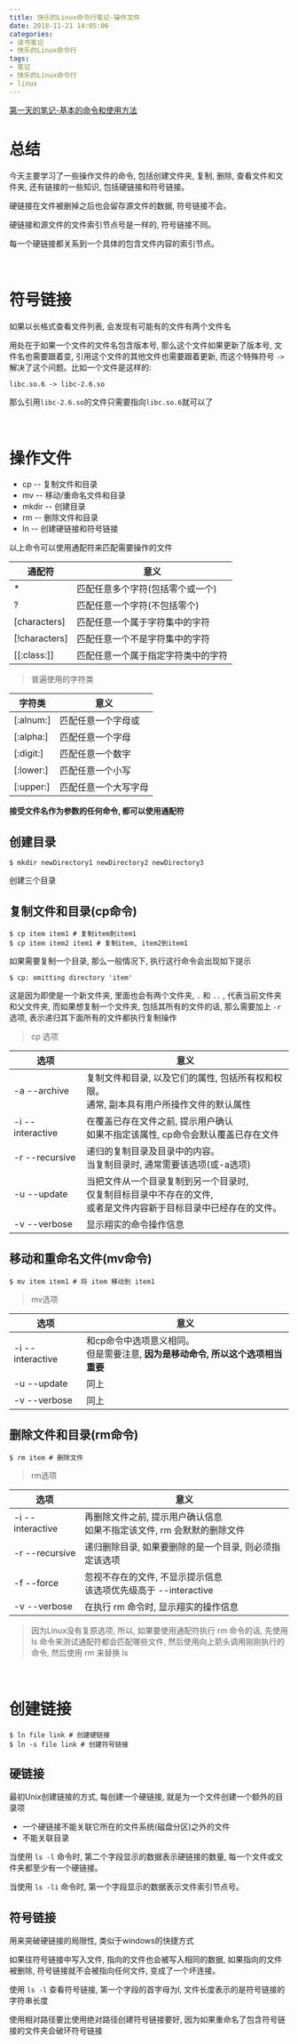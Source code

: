 ```yaml
---
title: 快乐的Linux命令行笔记-操作文件
date: 2018-11-21 14:05:06
categories:
- 读书笔记
- 快乐的Linux命令行
tags:
- 笔记
- 快乐的Linux命令行
- linux
---
```


[第一天的笔记-基本的命令和使用方法](/read-note/The_Linux_Command_Line/The-Linux-Command-Line-read-note-1Day.html)

# 总结

今天主要学习了一些操作文件的命令, 包括创建文件夹, 复制, 删除, 查看文件和文件夹, 还有链接的一些知识, 包括硬链接和符号链接。

硬链接在文件被删掉之后也会留存源文件的数据, 符号链接不会。

硬链接和源文件的文件索引节点号是一样的, 符号链接不同。

每一个硬链接都关系到一个具体的包含文件内容的索引节点。

<!--more-->

<br>

# 符号链接

如果以长格式查看文件列表, 会发现有可能有的文件有两个文件名

用处在于如果一个文件的文件名包含版本号, 那么这个文件如果更新了版本号, 文件名也需要跟着变, 引用这个文件的其他文件也需要跟着更新, 而这个特殊符号 `->` 解决了这个问题。比如一个文件是这样的:

`libc.so.6 -> libc-2.6.so`

那么引用`libc-2.6.so`的文件只需要指向`libc.so.6`就可以了

<br>

# 操作文件

* cp -- 复制文件和目录
* mv -- 移动/重命名文件和目录
* mkdir -- 创建目录
* rm -- 删除文件和目录
* ln -- 创建硬链接和符号链接

以上命令可以使用通配符来匹配需要操作的文件

| 通配符           | 意义                |
| ------------- | ----------------- |
| *             | 匹配任意多个字符(包括零个或一个) |
| ?             | 匹配任意一个字符(不包括零个)   |
| [characters]  | 匹配任意一个属于字符集中的字符   |
| [!characters] | 匹配任意一个不是字符集中的字符   |
| [[:class:]]   | 匹配任意一个属于指定字符类中的字符 |

> 普遍使用的字符类

| 字符类       | 意义         |
| --------- | ---------- |
| [:alnum:] | 匹配任意一个字母或  |
| [:alpha:] | 匹配任意一个字母   |
| [:digit:] | 匹配任意一个数字   |
| [:lower:] | 匹配任意一个小写   |
| [:upper:] | 匹配任意一个大写字母 |

**接受文件名作为参数的任何命令, 都可以使用通配符**

## 创建目录

```shell
$ mkdir newDirectory1 newDirectory2 newDirectory3
```

创建三个目录

## 复制文件和目录(cp命令)

```shell
$ cp item item1 # 复制item到item1
$ cp item item2 item1 # 复制item, item2到item1
```

如果需要复制一个目录, 那么一般情况下, 执行这行命令会出现如下提示

```shell
$ cp: omitting directory 'item'
```

这是因为即使是一个新文件夹, 里面也会有两个文件夹, `.` 和 `..` , 代表当前文件夹和父文件夹, 而如果想复制一个文件夹, 包括其所有的文件的话, 那么需要加上 `-r` 选项, 表示递归其下面所有的文件都执行复制操作

> cp 选项

| 选项               | 意义                                       |
| ---------------- | ---------------------------------------- |
| -a --archive     | 复制文件和目录, 以及它们的属性, 包括所有权和权限。<br>通常, 副本具有用户所操作文件的默认属性 |
| -i --interactive | 在覆盖已存在文件之前, 提示用户确认<br>如果不指定该属性, cp命令会默认覆盖已存在文件 |
| -r --recursive   | 递归的复制目录及目录中的内容。<br>当复制目录时, 通常需要该选项(或-a选项) |
| -u --update      | 当把文件从一个目录复制到另一个目录时,<br> 仅复制目标目录中不存在的文件, <br>或者是文件内容新于目标目录中已经存在的文件。 |
| -v --verbose     | 显示翔实的命令操作信息                              |

## 移动和重命名文件(mv命令)

```shell
$ mv item item1 # 将 item 移动到 item1
```

> mv选项

| 选项               | 意义                                       |
| ---------------- | ---------------------------------------- |
| -i --interactive | 和cp命令中选项意义相同。<br>但是需要注意, **因为是移动命令, 所以这个选项相当重要** |
| -u --update      | 同上                                       |
| -v --verbose     | 同上                                       |

## 删除文件和目录(rm命令)

```shell
$ rm item # 删除文件
```

> rm选项

| 选项               | 意义                                       |
| ---------------- | ---------------------------------------- |
| -i --interactive | 再删除文件之前, 提示用户确认信息<br>如果不指定该文件, rm 会默默的删除文件 |
| -r --recursive   | 递归删除目录, 如果要删除的是一个目录, 则必须指定该选项            |
| -f --force       | 忽视不存在的文件, 不显示提示信息<br>该选项优先级高于 --interactive |
| -v --verbose     | 在执行 rm 命令时, 显示翔实的操作信息                    |

> 因为Linux没有复原选项, 所以, 如果要使用通配符执行 rm 命令的话, 先使用 ls 命令来测试通配符都会匹配哪些文件, 然后使用向上箭头调用刚刚执行的命令, 然后使用 rm 来替换 ls

<br>

# 创建链接

```shell
$ ln file link # 创建硬链接
$ ln -s file link # 创建符号链接
```

## 硬链接

最初Unix创建链接的方式, 每创建一个硬链接, 就是为一个文件创建一个额外的目录项

* 一个硬链接不能关联它所在的文件系统(磁盘分区)之外的文件
* 不能关联目录

当使用 `ls -l` 命令时, 第二个字段显示的数据表示硬链接的数量, 每一个文件或文件夹都至少有一个硬链接。

当使用 `ls -li` 命令时, 第一个字段显示的数据表示文件索引节点号。

## 符号链接

用来突破硬链接的局限性, 类似于windows的快捷方式

如果往符号链接中写入文件, 指向的文件也会被写入相同的数据, 如果指向的文件被删除, 符号链接就不会被指向任何文件, 变成了一个坏连接。

使用 `ls -l` 查看符号链接, 第一个字段的首字母为l, 文件长度表示的是符号链接的字符串长度

使用相对路径要比使用绝对路径创建符号链接要好, 因为如果重命名了包含符号链接的文件夹会破环符号链接
